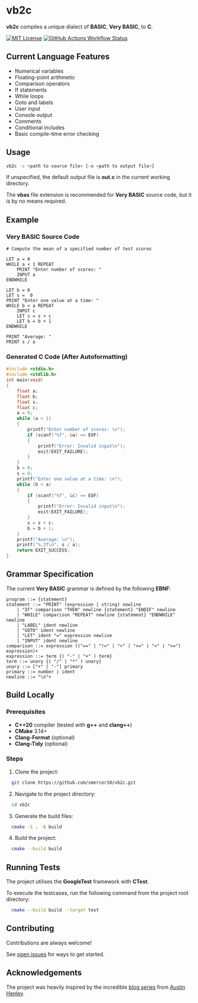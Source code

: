 # vb2c

**vb2c** compiles a unique dialect of **BASIC**, **Very BASIC**, to **C**.

[![MIT License](https://img.shields.io/badge/License-MIT-green.svg)](https://github.com/smercer10/vb2c/blob/main/LICENSE)
[![GitHub Actions Workflow Status](https://img.shields.io/github/actions/workflow/status/smercer10/vb2c/ci.yml?label=CI)](https://github.com/smercer10/vb2c/actions/workflows/ci.yml)

## Current Language Features

- Numerical variables
- Floating-point arithmetic
- Comparison operators
- If statements
- While loops
- Goto and labels
- User input
- Console output
- Comments
- Conditional includes
- Basic compile-time error checking

## Usage

```bash
vb2c -s <path to source file> [-o <path to output file>]
```

If unspecified, the default output file is **out.c** in the current working directory.

The **vbas** file extension is recommended for **Very BASIC** source code, but it is by no means required.

## Example

### **Very BASIC** Source Code

```bas
# Compute the mean of a specified number of test scores

LET a = 0
WHILE a < 1 REPEAT
    PRINT "Enter number of scores: "
    INPUT a
ENDWHILE

LET b = 0
LET s =  0
PRINT "Enter one value at a time: "
WHILE b < a REPEAT
    INPUT c
    LET s = s + c
    LET b = b + 1
ENDWHILE

PRINT "Average: "
PRINT s / a
```

### Generated **C** Code (After Autoformatting)

```c
#include <stdio.h>
#include <stdlib.h>
int main(void)
{
    float a;
    float b;
    float s;
    float c;
    a = 0;
    while (a < 1)
    {
        printf("Enter number of scores: \n");
        if (scanf("%f", &a) == EOF)
        {
            printf("Error: Invalid input\n");
            exit(EXIT_FAILURE);
        }
    }
    b = 0;
    s = 0;
    printf("Enter one value at a time: \n");
    while (b < a)
    {
        if (scanf("%f", &c) == EOF)
        {
            printf("Error: Invalid input\n");
            exit(EXIT_FAILURE);
        }
        s = s + c;
        b = b + 1;
    }
    printf("Average: \n");
    printf("%.2f\n", s / a);
    return EXIT_SUCCESS;
}
```

## Grammar Specification

The current **Very BASIC** grammar is defined by the following **EBNF**:

```ebnf
program ::= {statement}
statement ::= "PRINT" (expression | string) newline
    | "IF" comparison "THEN" newline {statement} "ENDIF" newline
    | "WHILE" comparison "REPEAT" newline {statement} "ENDWHILE" newline
    | "LABEL" ident newline
    | "GOTO" ident newline
    | "LET" ident "=" expression newline
    | "INPUT" ident newline
comparison ::= expression (("==" | "!=" | ">" | ">=" | "<" | "<=") expression)+
expression ::= term {( "-" | "+" ) term}
term ::= unary {( "/" | "*" ) unary}
unary ::= ["+" | "-"] primary
primary ::= number | ident
newline ::= "\n"+
```

## Build Locally

### Prerequisites

- **C++20** compiler (tested with **g++** and **clang++**)
- **CMake** 3.14+
- **Clang-Format** (optional)
- **Clang-Tidy** (optional)

### Steps

1. Clone the project:

```bash
  git clone https://github.com/smercer10/vb2c.git
```

2. Navigate to the project directory:

```bash
  cd vb2c
```

3. Generate the build files:

```bash
  cmake -S . -B build
```

4. Build the project:

```bash
  cmake --build build
```

## Running Tests

The project utilises the **GoogleTest** framework with **CTest**.

To execute the testcases, run the following command from the project root directory:

```bash
  cmake --build build --target test
```

## Contributing

Contributions are always welcome!

See [open issues](https://github.com/smercer10/vb2c/issues) for ways to get started.

## Acknowledgements

The project was heavily inspired by
the incredible [blog series](https://austinhenley.com/blog/teenytinycompiler1.html)
from [Austin Henley](https://github.com/AZHenley).
